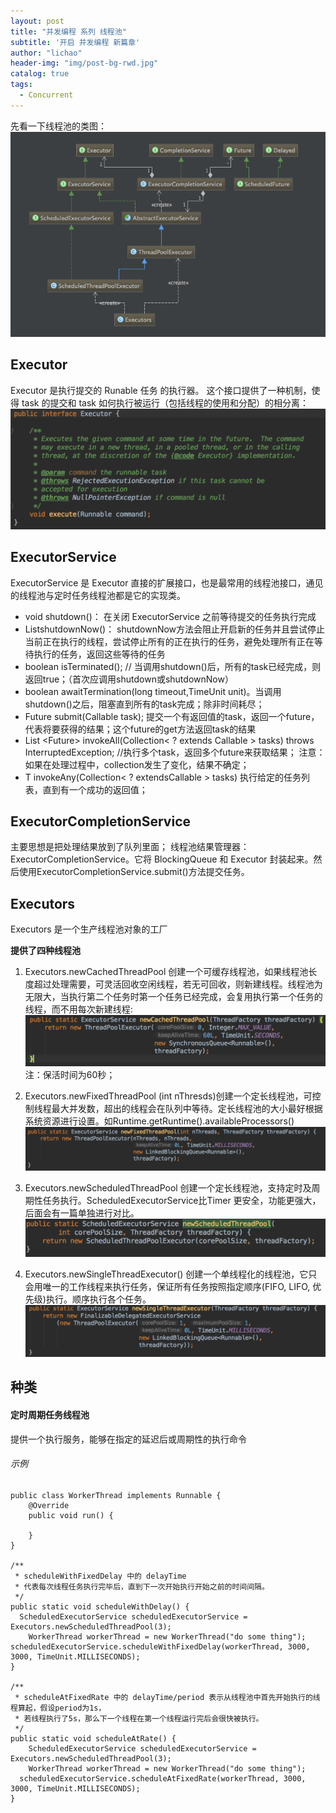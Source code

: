 ```yaml
---
layout: post
title: "并发编程 系列 线程池"
subtitle: '开启 并发编程 新篇章'
author: "lichao"
header-img: "img/post-bg-rwd.jpg"
catalog: true
tags:
  - Concurrent 
---
```


先看一下线程池的类图：
![jvm](/img/concurrent/46.png)

## Executor
Executor 是执行提交的 Runable 任务 的执行器。
这个接口提供了一种机制，使得 task 的提交和 task 如何执行被运行（包括线程的使用和分配）的相分离：
![jvm](/img/concurrent/47.png)

## ExecutorService 
ExecutorService 是 Executor 直接的扩展接口，也是最常用的线程池接口，通见的线程池与定时任务线程池都是它的实现类。
* void shutdown()： 在关闭 ExecutorService 之前等待提交的任务执行完成
* List<Runnable>shutdownNow()： shutdownNow方法会阻止开启新的任务并且尝试停止当前正在执行的线程，尝试停止所有的正在执行的任务，避免处理所有正在等待执行的任务，返回这些等待的任务
* boolean isTerminated(); // 当调用shutdown()后，所有的task已经完成，则返回true；（首次应调用shutdown或shutdownNow）
* boolean awaitTermination(long timeout,TimeUnit unit)。当调用shutdown()之后，阻塞直到所有的task完成；除非时间耗尽；
* <T>Future<T> submit(Callable<T> task); 提交一个有返回值的task，返回一个future，代表将要获得的结果；这个future的get方法返回task的结果
* <T> List <Future<T>> invokeAll(Collection< ? extends Callable<T> > tasks)
throws InterruptedException;     //执行多个task，返回多个future来获取结果；
注意： 如果在处理过程中，collection发生了变化，结果不确定；
* <T>T  invokeAny(Collection< ?  extendsCallable <T> > tasks) 执行给定的任务列表，直到有一个成功的返回值；

## ExecutorCompletionService
主要思想是把处理结果放到了队列里面；
线程池结果管理器：ExecutorCompletionService。它将 BlockingQueue 和 Executor 封装起来。然后使用ExecutorCompletionService.submit()方法提交任务。

## Executors
Executors 是一个生产线程池对象的工厂

**提供了四种线程池**

1. Executors.newCachedThreadPool 创建一个可缓存线程池，如果线程池长度超过处理需要，可灵活回收空闲线程，若无可回收，则新建线程。线程池为无限大，当执行第二个任务时第一个任务已经完成，会复用执行第一个任务的线程，而不用每次新建线程:
![jvm](/img/concurrent/51.png)
注：保活时间为60秒；
2. Executors.newFixedThreadPool (int nThresds)创建一个定长线程池，可控制线程最大并发数，超出的线程会在队列中等待。定长线程池的大小最好根据系统资源进行设置。如Runtime.getRuntime().availableProcessors()
![jvm](/img/concurrent/52.png)

3. Executors.newScheduledThreadPool 创建一个定长线程池，支持定时及周期性任务执行。ScheduledExecutorService比Timer 更安全，功能更强大，后面会有一篇单独进行对比。
![jvm](/img/concurrent/53.png)


4. Executors.newSingleThreadExecutor() 创建一个单线程化的线程池，它只会用唯一的工作线程来执行任务，保证所有任务按照指定顺序(FIFO, LIFO, 优先级)执行。顺序执行各个任务。
![jvm](/img/concurrent/54.png)




## 种类
#### 定时周期任务线程池
提供一个执行服务，能够在指定的延迟后或周期性的执行命令
###### 示例
```
public class WorkerThread implements Runnable {
    @Override
    public void run() {

    }
}

/** 
 * scheduleWithFixedDelay 中的 delayTime 
 * 代表每次线程任务执行完毕后，直到下一次开始执行开始之前的时间间隔。
 */
public static void scheduleWithDelay() { 
  ScheduledExecutorService scheduledExecutorService = Executors.newScheduledThreadPool(3); 
	WorkerThread workerThread = new WorkerThread("do some thing"); scheduledExecutorService.scheduleWithFixedDelay(workerThread, 3000, 3000, TimeUnit.MILLISECONDS);
}

/** 
 * scheduleAtFixedRate 中的 delayTime/period 表示从线程池中首先开始执行的线程算起，假设period为1s， 
 * 若线程执行了5s，那么下一个线程在第一个线程运行完后会很快被执行。 
 */ 
public static void scheduleAtRate() { 
	ScheduledExecutorService scheduledExecutorService = Executors.newScheduledThreadPool(3);
	WorkerThread workerThread = new WorkerThread("do some thing"); 
  scheduledExecutorService.scheduleAtFixedRate(workerThread, 3000, 3000, TimeUnit.MILLISECONDS); 
} 
```